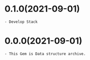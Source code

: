 # 0.1.0(2021-09-01)
    - Develop Stack

# 0.0.0(2021-09-01)
    - This Gem is Data structure archive.
